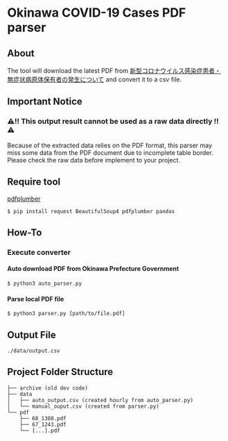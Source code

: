 # Okinawa COVID-19 Cases PDF parser

## About
The tool will download the latest PDF from [新型コロナウイルス感染症患者・無症状病原体保有者の発生について](https://www.pref.okinawa.lg.jp/site/hoken/chiikihoken/kekkaku/press/20200214_covid19_pr1.html) and convert it to a csv file.

## Important Notice
### ⚠️‼️ This output result cannot be used as a raw data directly ‼️⚠️
Because of the extracted data relies on the PDF format, this parser may miss some data from the PDF document due to incomplete table border.
Please check the raw data before implement to your project.

## Require tool
[pdfplumber](https://github.com/jsvine/pdfplumber)

```
$ pip install request BeautifulSoup4 pdfplumber pandas
```

## How-To

### Execute converter

#### Auto download PDF from Okinawa Prefecture Government
```
$ python3 auto_parser.py
```

#### Parse local PDF file
```
$ python3 parser.py [path/to/file.pdf]
```

## Output File
```
./data/output.csv
```

## Project Folder Structure
```
├── archive (old dev code)
├── data
│   ├── auto_output.csv (created hourly from auto_parser.py)
│   └── manual_ouput.csv (created from parser.py)
└── pdf
    ├── 68_1308.pdf
    ├── 67_1243.pdf
    └── [...].pdf
```